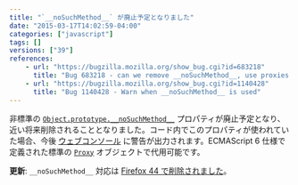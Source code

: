 ```yaml
---
title: "`__noSuchMethod__` が廃止予定となりました"
date: "2015-03-17T14:02:59-04:00"
categories: ["javascript"]
tags: []
versions: ["39"]
references:
    - url: "https://bugzilla.mozilla.org/show_bug.cgi?id=683218"
      title: "Bug 683218 - can we remove __noSuchMethod__, use proxies instead?"
    - url: "https://bugzilla.mozilla.org/show_bug.cgi?id=1140428"
      title: "Bug 1140428 - Warn when __noSuchMethod__ is used"
---
```

非標準の [`Object.prototype.__noSuchMethod__`](https://developer.mozilla.org/docs/Web/JavaScript/Reference/Global_Objects/Object/noSuchMethod) プロパティが廃止予定となり、近い将来削除されることとなりました。コード内でこのプロパティが使われていた場合、今後 [ウェブコンソール](https://developer.mozilla.org/docs/Tools/Web_Console) に警告が出力されます。ECMAScript 6 仕様で定義された標準の [`Proxy`](https://developer.mozilla.org/docs/Web/JavaScript/Reference/Global_Objects/Proxy) オブジェクトで代用可能です。

**更新**: `__noSuchMethod__` 対応は [Firefox 44 で削除されました](https://www.fxsitecompat.com/ja/docs/2015/nosuchmethod-is-no-longer-supported/)。

